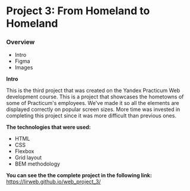 # Project 3: From Homeland to Homeland
### Overview  
* Intro  
* Figma  
* Images  
  
**Intro**

This is the third project that was created on the Yandex Practicum Web development course.
This is a project that showcases the hometowns of some of Practicum's employees. We've made it so all the elements are displayed correctly on popular screen sizes. More time was invested in completing this project since it was more difficult than previous ones.  
  
**The technologies that were used:**

* HTML
* CSS
* Flexbox
* Grid layout
* BEM methodology

**You can see the the complete project in the following link:**
https://lirweb.github.io/web_project_3/



